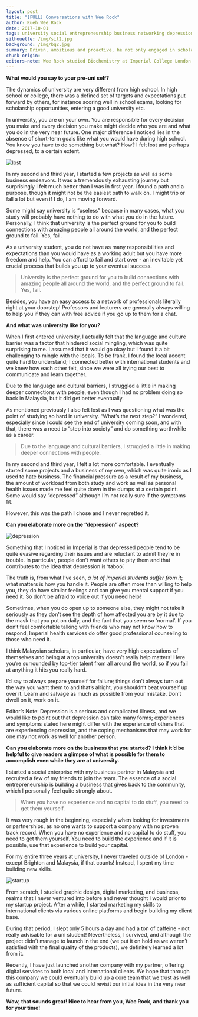```yaml
---
layout: post
title: "[FULL] Conversations with Wee Rock"
author: Kueh Wee Rock
date: 2017-10-01
tags: university social entrepreneurship business networking depression
silhouette: /img/sil2.jpg
background: /img/bg2.jpg
summary: Driven, ambitious and proactive, he not only engaged in scholarly pursuits at Imperial but also used his time in university to explore several interests outside of academia, including starting a business.
chunk-origin: 
editors-note: Wee Rock studied Biochemistry at Imperial College London. Driven, ambitious and proactive, he not only engaged in scholarly pursuits at Imperial but also used his time in university to explore several interests outside of academia. Now, he’s hoping to move to KL to focus on his self-started company. 
---
```


**What would you say to your pre-uni self?**

The dynamics of university are very different from high school. In high school or college, there was a defined set of targets and expectations put forward by others, for instance scoring well in school exams, looking for scholarship opportunities, entering a good university etc. 

In university, you are on your own. You are responsible for every decision you make and every decision you make might decide who you are and what you do in the very near future. One major difference I noticed lies in the absence of short-term goals like what you would have during high school. You know you have to do something but what? How? I felt lost and perhaps depressed, to a certain extent. 

![lost](https://kualistories.github.io/img/Lost1.jpg)

In my second and third year, I started a few projects as well as some business endeavors. It was a tremendously exhausting journey but surprisingly I felt much better than I was in first year.  I found a path and a purpose, though it might not be the easiest path to walk on. I might trip or fall a lot but even if I do, I am moving forward. 

Some might say university is “useless” because in many cases, what you study will probably have nothing to do with what you do in the future. Personally, I think that university is the perfect ground for you to build connections with amazing people all around the world, and the perfect ground to fail. Yes, fail. 

As a university student, you do not have as many responsibilities and expectations than you would have as a working adult but you have more freedom and help. You can afford to fail and start over - an inevitable yet crucial process that builds you up to your eventual success. 

> University is the perfect ground for you to build connections with amazing people all around the world, and the perfect ground to fail. Yes, fail.

Besides, you have an easy access to a network of professionals literally right at your doorstep! Professors and lecturers are generally always willing to help you if they can with free advice if you go up to them for a chat.

**And what was university like for you?**

When I first entered university, I actually felt that the language and culture barrier was a factor that hindered social mingling, which was quite surprising to me. I assumed that it would go okay but I found it a bit challenging to mingle with the locals. To be frank, I found the local accent quite hard to understand; I connected better with international students and we knew how each other felt, since we were all trying our best to communicate and learn together. 

Due to the language and cultural barriers, I struggled a little in making deeper connections with people, even though I had no problem doing so back in Malaysia, but it did get better eventually.

As mentioned previously I also felt lost as I was questioning what was the point of studying so hard in university. “What’s the next step?” I wondered, especially since I could see the end of university coming soon, and with that, there was a need to “step into society” and do something worthwhile as a career. 

> Due to the language and cultural barriers, I struggled a little in making deeper connections with people.

In my second and third year, I felt a lot more comfortable. I eventually started some projects and a business of my own, which was quite ironic as I used to hate business. The financial pressure as a result of my business, the amount of workload from both study and work as well as personal health issues made me feel quite down in the dumps at a certain point. Some would say “depressed” although I’m not really sure if the symptoms fit. 

However, this was the path I chose and I never regretted it.

**Can you elaborate more on the “depression” aspect?**

![depression](https://kualistories.github.io/img/Depression.jpg)

Something that I noticed in Imperial is that depressed people tend to be quite evasive regarding their issues and are reluctant to admit they’re in trouble. In particular, people don’t want others to pity them and that contributes to the idea that depression is ‘taboo’. 

The truth is, from what I’ve seen, _a lot of Imperial students suffer from it_; what matters is how you handle it. People are often more than willing to help you, they do have similar feelings and can give you mental support if you need it. So don’t be afraid to voice out if you need help! 

Sometimes, when you do open up to someone else, they might not take it seriously as they don’t see the depth of how affected you are by it due to the mask that you put on daily, and the fact that you seem so ‘normal’. If you don’t feel comfortable talking with friends who may not know how to respond, Imperial health services do offer good professional counseling to those who need it.

I think Malaysian scholars, in particular, have very high expectations of themselves and being at a top university doesn’t really help matters! Here you’re surrounded by top-tier talent from all around the world, so if you fail at anything it hits you really hard. 

I’d say to always prepare yourself for failure; things don’t always turn out the way you want them to and that’s alright, you shouldn’t beat yourself up over it. Learn and salvage as much as possible from your mistake. Don’t dwell on it, work on it. 

<div class='editors-note'>Editor’s Note: Depression is a serious and complicated illness, and we would like to point out that depression can take many forms; experiences and symptoms stated here might differ with the experience of others that are experiencing depression, and the coping mechanisms that may work for one may not work as well for another person.</div>


**Can you elaborate more on the business that you started? I think it’d be helpful to give readers a glimpse of what is possible for them to accomplish even while they are at university.**

I started a social enterprise with my business partner in Malaysia and recruited a few of my friends to join the team. The essence of a social entrepreneurship is building a business that gives back to the community, which I personally feel quite strongly about. 

> When you have no experience and no capital to do stuff, you need to get them yourself.

It was very rough in the beginning, especially when looking for investments or partnerships, as no one wants to support a company with no proven track record. When you have no experience and no capital to do stuff, you need to get them yourself. You need to build the experience and if it is possible, use that experience to build your capital. 

For my entire three years at university, I never traveled outside of London - except Brighton and Malaysia, if that counts! Instead, I spent my time building new skills. 

![startup](https://kualistories.github.io/img/Startup.jpg)

From scratch, I studied graphic design, digital marketing, and business, realms that I never ventured into before and never thought I would prior to my startup project. After a while, I started marketing my skills to international clients via various online platforms and begin building my client base. 

During that period, I slept only 5 hours a day and had a ton of caffeine - not really advisable for a uni student! Nevertheless, I survived, and although the project didn’t manage to launch in the end (we put it on hold as we weren’t satisfied with the final quality of the products), we definitely learned a lot from it. 

Recently, I have just launched another company with my partner, offering digital services to both local and international clients.  We hope that through this company we could eventually build up a core team that we trust as well as sufficient capital so that we could revisit our initial idea in the very near future. 

**Wow, that sounds great! Nice to hear from you, Wee Rock, and thank you for your time!**
